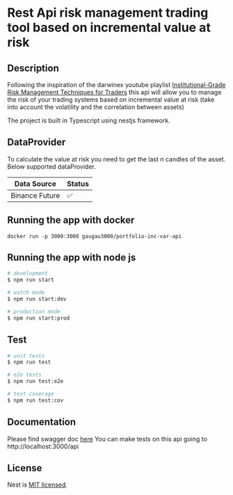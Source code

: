 
# Rest Api risk management trading tool based on incremental value at risk

## Description

Following the  inspiration of the darwinex youtube playlist [Institutional-Grade Risk Management Techniques for Traders](https://www.youtube.com/watch?v=BxkkhzfD4Ug&list=PLv-cA-4O3y979Ltr9wQ2lRJu1INve3RCM&ab_channel=Darwinex) this api will allow you to manage the risk of your trading systems based on incremental value at risk (take into account the volatility and the correlation between assets)

The project is built in Typescript using nestjs framework.

## DataProvider

To calculate the value at risk you need to get the last n candles of the asset. Below supported dataProvider.

| Data Source  | Status          | 
| --------------- |--------------- |
| Binance Future  | :white_check_mark: |


## Running the app with docker

```
docker run -p 3000:3000 gaugau3000/portfolio-inc-var-api
```

## Running the app with node js

```bash
# development
$ npm run start

# watch mode
$ npm run start:dev

# production mode
$ npm run start:prod
```

## Test

```bash
# unit tests
$ npm run test

# e2e tests
$ npm run test:e2e

# test coverage
$ npm run test:cov
```

## Documentation

Please find swagger doc [here](https://gaugau3000.github.io/portfolio-inc-var-api/)
You can make tests on this api going to http://localhost:3000/api

## License

Nest is [MIT licensed](LICENSE).
